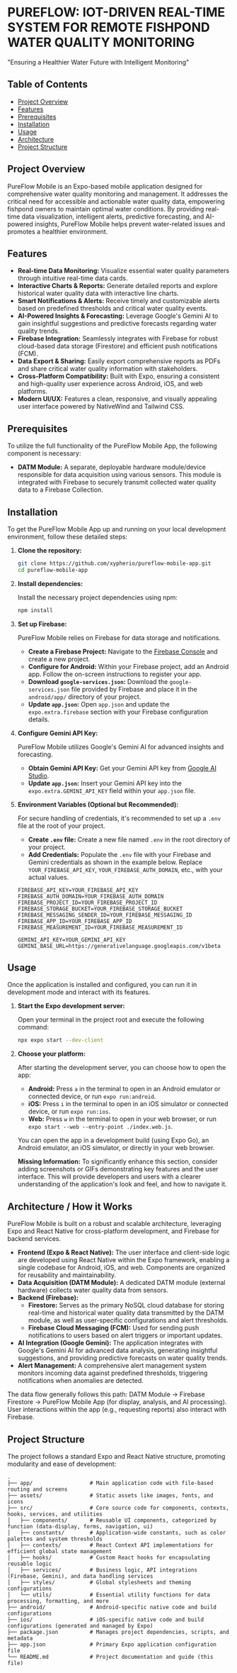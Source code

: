 # PUREFLOW: IOT-DRIVEN REAL-TIME SYSTEM FOR REMOTE FISHPOND WATER QUALITY MONITORING

"Ensuring a Healthier Water Future with Intelligent Monitoring"

## Table of Contents
- [Project Overview](#project-overview)
- [Features](#features)
- [Prerequisites](#prerequisites)
- [Installation](#installation)
- [Usage](#usage)
- [Architecture](#architecture)
- [Project Structure](#project-structure)

## Project Overview

PureFlow Mobile is an Expo-based mobile application designed for comprehensive water quality monitoring and management. It addresses the critical need for accessible and actionable water quality data, empowering fishpond owners to maintain optimal water conditions. By providing real-time data visualization, intelligent alerts, predictive forecasting, and AI-powered insights, PureFlow Mobile helps prevent water-related issues and promotes a healthier environment.

## Features

-   **Real-time Data Monitoring:** Visualize essential water quality parameters through intuitive real-time data cards.
-   **Interactive Charts & Reports:** Generate detailed reports and explore historical water quality data with interactive line charts.
-   **Smart Notifications & Alerts:** Receive timely and customizable alerts based on predefined thresholds and critical water quality events.
-   **AI-Powered Insights & Forecasting:** Leverage Google's Gemini AI to gain insightful suggestions and predictive forecasts regarding water quality trends.
-   **Firebase Integration:** Seamlessly integrates with Firebase for robust cloud-based data storage (Firestore) and efficient push notifications (FCM).
-   **Data Export & Sharing:** Easily export comprehensive reports as PDFs and share critical water quality information with stakeholders.
-   **Cross-Platform Compatibility:** Built with Expo, ensuring a consistent and high-quality user experience across Android, iOS, and web platforms.
-   **Modern UI/UX:** Features a clean, responsive, and visually appealing user interface powered by NativeWind and Tailwind CSS.

## Prerequisites

To utilize the full functionality of the PureFlow Mobile App, the following component is necessary:

-   **DATM Module:** A separate, deployable hardware module/device responsible for data acquisition using various sensors. This module is integrated with Firebase to securely transmit collected water quality data to a Firebase Collection.

## Installation

To get the PureFlow Mobile App up and running on your local development environment, follow these detailed steps:

1.  **Clone the repository:**

    ```bash
    git clone https://github.com/xypherio/pureflow-mobile-app.git
    cd pureflow-mobile-app
    ```

2.  **Install dependencies:**

    Install the necessary project dependencies using npm:

    ```bash
    npm install
    ```

3.  **Set up Firebase:**

    PureFlow Mobile relies on Firebase for data storage and notifications.

    -   **Create a Firebase Project:** Navigate to the [Firebase Console](https://console.firebase.google.com/) and create a new project.
    -   **Configure for Android:** Within your Firebase project, add an Android app. Follow the on-screen instructions to register your app.
    -   **Download `google-services.json`:** Download the `google-services.json` file provided by Firebase and place it in the `android/app/` directory of your project.
    -   **Update `app.json`:** Open `app.json` and update the `expo.extra.firebase` section with your Firebase configuration details.

4.  **Configure Gemini API Key:**

    PureFlow Mobile utilizes Google's Gemini AI for advanced insights and forecasting.

    -   **Obtain Gemini API Key:** Get your Gemini API key from [Google AI Studio](https://aistudio.google.com/).
    -   **Update `app.json`:** Insert your Gemini API key into the `expo.extra.GEMINI_API_KEY` field within your `app.json` file.

5.  **Environment Variables (Optional but Recommended):**

    For secure handling of credentials, it's recommended to set up a `.env` file at the root of your project.

    -   **Create `.env` file:** Create a new file named `.env` in the root directory of your project.
    -   **Add Credentials:** Populate the `.env` file with your Firebase and Gemini credentials as shown in the example below. Replace `YOUR_FIREBASE_API_KEY`, `YOUR_FIREBASE_AUTH_DOMAIN`, etc., with your actual values.

    ```
    FIREBASE_API_KEY=YOUR_FIREBASE_API_KEY
    FIREBASE_AUTH_DOMAIN=YOUR_FIREBASE_AUTH_DOMAIN
    FIREBASE_PROJECT_ID=YOUR_FIREBASE_PROJECT_ID
    FIREBASE_STORAGE_BUCKET=YOUR_FIREBASE_STORAGE_BUCKET
    FIREBASE_MESSAGING_SENDER_ID=YOUR_FIREBASE_MESSAGING_ID
    FIREBASE_APP_ID=YOUR_FIREBASE_APP_ID
    FIREBASE_MEASUREMENT_ID=YOUR_FIREBASE_MEASUREMENT_ID

    GEMINI_API_KEY=YOUR_GEMINI_API_KEY
    GEMINI_BASE_URL=https://generativelanguage.googleapis.com/v1beta
    ```

## Usage

Once the application is installed and configured, you can run it in development mode and interact with its features.

1.  **Start the Expo development server:**

    Open your terminal in the project root and execute the following command:

    ```bash
    npx expo start --dev-client
    ```

2.  **Choose your platform:**

    After starting the development server, you can choose how to open the app:

    -   **Android:** Press `a` in the terminal to open in an Android emulator or connected device, or run `expo run:android`.
    -   **iOS:** Press `i` in the terminal to open in an iOS simulator or connected device, or run `expo run:ios`.
    -   **Web:** Press `w` in the terminal to open in your web browser, or run `expo start --web --entry-point ./index.web.js`.

    You can open the app in a development build (using Expo Go), an Android emulator, an iOS simulator, or directly in your web browser.

    **Missing Information:** To significantly enhance this section, consider adding screenshots or GIFs demonstrating key features and the user interface. This will provide developers and users with a clearer understanding of the application's look and feel, and how to navigate it.

## Architecture / How it Works

PureFlow Mobile is built on a robust and scalable architecture, leveraging Expo and React Native for cross-platform development, and Firebase for backend services.

-   **Frontend (Expo & React Native):** The user interface and client-side logic are developed using React Native within the Expo framework, enabling a single codebase for Android, iOS, and web. Components are organized for reusability and maintainability.
-   **Data Acquisition (DATM Module):** A dedicated DATM module (external hardware) collects water quality data from sensors.
-   **Backend (Firebase):**
    -   **Firestore:** Serves as the primary NoSQL cloud database for storing real-time and historical water quality data transmitted by the DATM module, as well as user-specific configurations and alert thresholds.
    -   **Firebase Cloud Messaging (FCM):** Used for sending push notifications to users based on alert triggers or important updates.
-   **AI Integration (Google Gemini):** The application integrates with Google's Gemini AI for advanced data analysis, generating insightful suggestions, and providing predictive forecasts on water quality trends.
-   **Alert Management:** A comprehensive alert management system monitors incoming data against predefined thresholds, triggering notifications when anomalies are detected.

The data flow generally follows this path: DATM Module -> Firebase Firestore -> PureFlow Mobile App (for display, analysis, and AI processing). User interactions within the app (e.g., requesting reports) also interact with Firebase.

## Project Structure

The project follows a standard Expo and React Native structure, promoting modularity and ease of development:

```
.
├── app/                  # Main application code with file-based routing and screens
├── assets/               # Static assets like images, fonts, and icons
├── src/                  # Core source code for components, contexts, hooks, services, and utilities
│   ├── components/       # Reusable UI components, categorized by function (data-display, forms, navigation, ui)
│   ├── constants/        # Application-wide constants, such as color palettes and system thresholds
│   ├── contexts/         # React Context API implementations for efficient global state management
│   ├── hooks/            # Custom React hooks for encapsulating reusable logic
│   ├── services/         # Business logic, API integrations (Firebase, Gemini), and data handling services
│   ├── styles/           # Global stylesheets and theming configurations
│   └── utils/            # Essential utility functions for data processing, formatting, and more
├── android/              # Android-specific native code and build configurations
├── ios/                  # iOS-specific native code and build configurations (generated and managed by Expo)
├── package.json          # Manages project dependencies, scripts, and metadata
├── app.json              # Primary Expo application configuration file
└── README.md             # Project documentation and guide (this file)
```
